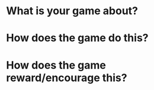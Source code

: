 # What is your game about?

# How does the game do this?

# How does the game reward/encourage this?

